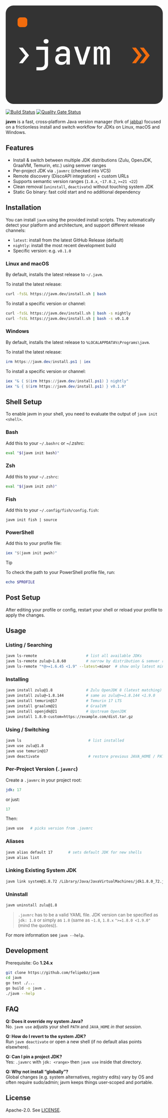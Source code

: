 <p align="center">
<img src="assets/logo.svg" alt="javm logo">
</p>

[![Build Status](https://github.com/felipebz/javm/workflows/Build/badge.svg)](https://github.com/felipebz/javm/actions)
[![Quality Gate Status](https://sonarqube.felipebz.com/api/project_badges/measure?project=javm&metric=alert_status)](https://sonarqube.felipebz.com/dashboard?id=javm)

**javm** is a fast, cross‑platform Java version manager (fork of [jabba](https://github.com/shyiko/jabba)) focused on a frictionless install 
and switch workflow for JDKs on Linux, macOS and Windows.

## Features

- Install & switch between multiple JDK distributions (Zulu, OpenJDK, GraalVM, Temurin, etc.) using semver ranges
- Per‑project JDK via `.javmrc` (checked into VCS)
- Remote discovery (DiscoAPI integration) + custom URLs
- Supports semantic version ranges (`1.8.x`, `~17.0.2`, `>=21 <22`)
- Clean removal (`uninstall`, `deactivate`) without touching system JDK
- Static Go binary: fast cold start and no additional dependency


## Installation

You can install `javm` using the provided install scripts. They automatically detect your platform and architecture, and support different release channels:

- `latest`: install from the latest GitHub Release (default)
- `nightly`: install the most recent development build
- Specific version: e.g. `v0.1.0`

### Linux and macOS

By default, installs the latest release to `~/.javm`.

To install the latest release:

```bash
curl -fsSL https://javm.dev/install.sh | bash
```

To install a specific version or channel:

```bash
curl -fsSL https://javm.dev/install.sh | bash -s nightly
curl -fsSL https://javm.dev/install.sh | bash -s v0.1.0
```

### Windows

By default, installs the latest release to `%LOCALAPPDATA%\Programs\javm`.

To install the latest release:

```powershell
irm https://javm.dev/install.ps1 | iex
```

To install a specific version or channel:

```powershell
iex "& { $(irm https://javm.dev/install.ps1) } nightly"
iex "& { $(irm https://javm.dev/install.ps1) } v0.1.0"
```

## Shell Setup

To enable javm in your shell, you need to evaluate the output of `javm init <shell>`.

### Bash

Add this to your `~/.bashrc` or ~/.zshrc:

```bash
eval "$(javm init bash)"
```

### Zsh

Add this to your `~/.zshrc`:

```zsh
eval "$(javm init zsh)"
```

### Fish

Add this to your `~/.config/fish/config.fish`:

```fish
javm init fish | source
```

### PowerShell

Add this to your profile file:

```powershell
iex "$(javm init pwsh)" 
```

> [!TIP]
> To check the path to your PowerShell profile file, run:
> ```powershell
> echo $PROFILE
> ```

## Post Setup

After editing your profile or config, restart your shell or reload your profile to apply the changes.

## Usage

### Listing / Searching

```sh
javm ls-remote                      # list all available JDKs
javm ls-remote zulu@~1.8.60         # narrow by distribution & semver range
javm ls-remote "*@>=1.6.45 <1.9" --latest=minor  # show only latest minors
```

### Installing

```sh
javm install zulu@1.8               # Zulu OpenJDK 8 (latest matching)
javm install zulu@~1.8.144          # same as zulu@>=1.8.144 <1.9.0
javm install temurin@17             # Temurin 17 LTS
javm install graalvm@21             # GraalVM
javm install openjdk@21             # Upstream OpenJDK
javm install 1.8.0-custom=https://example.com/dist.tar.gz
```

### Using / Switching

```sh
javm ls                              # list installed
javm use zulu@1.8
javm use temurin@17
javm deactivate                      # restore previous JAVA_HOME / PATH
```

### Per‑Project Version (`.javmrc`)

Create a `.javmrc` in your project root:

```yaml
jdk: 17
```

or just:

```yaml
17
```

Then:

```sh
javm use   # picks version from .javmrc
```

### Aliases

```sh
javm alias default 17       # sets default JDK for new shells
javm alias list
```

### Linking Existing System JDK

```sh
javm link system@1.8.72 /Library/Java/JavaVirtualMachines/jdk1.8.0_72.jdk
```

### Uninstall

```sh
javm uninstall zulu@1.8
```


> `.javmrc` has to be a valid YAML file. JDK version can be specified as `jdk: 1.8` or simply as `1.8` 
(same as `~1.8`, `1.8.x` `">=1.8.0 <1.9.0"` (mind the quotes)).

For more information see `javm --help`.  

## Development

Prerequisite: Go **1.24.x**

```sh
git clone https://github.com/felipebz/javm
cd javm
go test ./...
go build -o javm .
./javm --help
```

## FAQ

**Q: Does it override my system Java?**\
No. `javm use` adjusts your shell `PATH` and `JAVA_HOME` *in that session*.

**Q: How do I revert to the system JDK?**\
Run `javm deactivate` or open a new shell (if no default alias points elsewhere).

**Q: Can I pin a project JDK?**\
Yes: `.javmrc` with `jdk: <range>` then `javm use` inside that directory.

**Q: Why not install “globally”?**\
Global changes (e.g. system alternatives, registry edits) vary by OS and often require sudo/admin; javm keeps things user‑scoped and portable.

## License

Apache-2.0. See [LICENSE](LICENSE).
